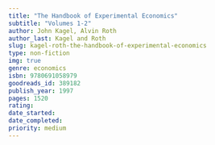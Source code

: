 ```yaml
---
title: "The Handbook of Experimental Economics"
subtitle: "Volumes 1-2"
author: John Kagel, Alvin Roth
author_last: Kagel and Roth
slug: kagel-roth-the-handbook-of-experimental-economics
type: non-fiction
img: true
genre: economics
isbn: 9780691058979
goodreads_id: 389182
publish_year: 1997
pages: 1520
rating: 
date_started:
date_completed:
priority: medium
---
```


